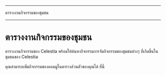 - - -
ตารางงานกิจกรรมของชุมชน
- - -

# ตารางงานกิจกรรมของชุมชน

ตารางงานกิจกรรมของ Celestia พร้อมให้ค้นหากิจกรรมการจัดกิจกรรมของชุมชนต่างๆ ที่เกิดขึ้นในชุมชนของ Celestia

คุณสามารถเพิ่มกิจกรรมของคอมมูในตารางส่วนตัวของคุณได้ ที่นี่
